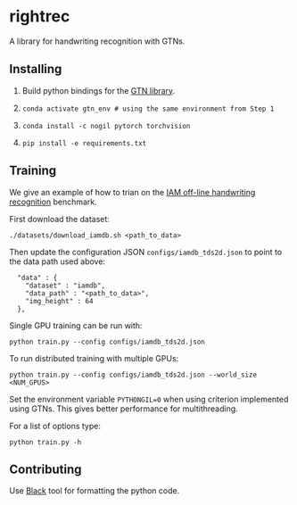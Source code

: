 # rightrec

A library for handwriting recognition with GTNs.

## Installing

1. Build python bindings for the [GTN library](https://github.com/fairinternal/gtn#using-python-bindings).

2. `conda activate gtn_env # using the same environment from Step 1`

3. `conda install -c nogil pytorch torchvision`

4. `pip install -e requirements.txt`

## Training

We give an example of how to trian on the [IAM off-line handwriting recognition](http://www.fki.inf.unibe.ch/databases/iam-handwriting-database)
benchmark.

First download the dataset:
```
./datasets/download_iamdb.sh <path_to_data>
```

Then update the configuration JSON `configs/iamdb_tds2d.json` to point to the
data path used above:
```
  "data" : {
    "dataset" : "iamdb",
    "data_path" : "<path_to_data>",
    "img_height" : 64
  },
```

Single GPU training can be run with:
```
python train.py --config configs/iamdb_tds2d.json
```

To run distributed training with multiple GPUs:
```
python train.py --config configs/iamdb_tds2d.json --world_size <NUM_GPUS>
```

Set the environment variable `PYTHONGIL=0` when using criterion implemented using GTNs. This gives better performance for multithreading. 

For a list of options type:
```
python train.py -h
```

## Contributing

Use [Black](https://github.com/psf/black) tool for formatting the python code.
